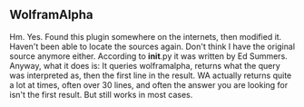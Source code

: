 WolframAlpha
------------

Hm. Yes. Found this plugin somewhere on the internets, then modified it. Haven't been able to locate the sources again. Don't think I have the original source anymore either. According to __init__.py it was written by Ed Summers.
Anyway, what it does is:
It queries wolframalpha, returns what the query was interpreted as, then the first line in the result. WA actually returns quite a lot at times, often over 30 lines, and often the answer you are looking for isn't the first result. But still works in most cases.
